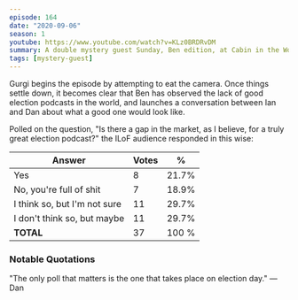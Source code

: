 ```yaml
---
episode: 164
date: "2020-09-06"
season: 1
youtube: https://www.youtube.com/watch?v=KLz0BRDRvDM
summary: A double mystery guest Sunday, Ben edition, at Cabin in the Woods
tags: [mystery-guest]
---
```

Gurgi begins the episode by attempting to eat the camera. Once things settle down, it becomes clear that Ben has observed the lack of good election podcasts in the world, and launches a conversation between Ian and Dan about what a good one would look like.

Polled on the question, "Is there a gap in the market, as I believe, for a truly great election podcast?" the ILoF audience responded in this wise:

| Answer                       | Votes | %     |
|------------------------------|-------|-------|
| Yes                          | 8     | 21.7% |
| No, you're full of shit      | 7     | 18.9% |
| I think so, but I'm not sure | 11    | 29.7% |
| I don't think so, but maybe  | 11    | 29.7% |
| **TOTAL**                    | 37    | 100 % |

### Notable Quotations

"The only poll that matters is the one that takes place on election day." —Dan
